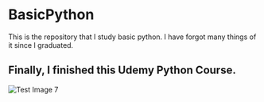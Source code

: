 # BasicPython

This is the repository that I study basic python.
I have forgot many things of it since I graduated.

## Finally, I finished this Udemy Python Course.

![Test Image 7](https://udemy-certificate.s3.amazonaws.com/image/UC-c756c9e1-2c4c-4eff-af7a-3d61ae48f0fd.jpg?v=1587808275000)
